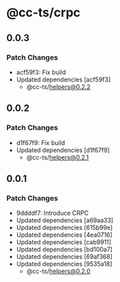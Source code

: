 # @cc-ts/crpc

## 0.0.3

### Patch Changes

- acf59f3: Fix build
- Updated dependencies [acf59f3]
  - @cc-ts/helpers@0.2.2

## 0.0.2

### Patch Changes

- d1f67f9: Fix build
- Updated dependencies [d1f67f9]
  - @cc-ts/helpers@0.2.1

## 0.0.1

### Patch Changes

- 9ddddf7: Introduce CRPC
- Updated dependencies [a69aa33]
- Updated dependencies [615b99e]
- Updated dependencies [4ea0716]
- Updated dependencies [cab9911]
- Updated dependencies [bd100a7]
- Updated dependencies [69af368]
- Updated dependencies [9535a18]
  - @cc-ts/helpers@0.2.0
